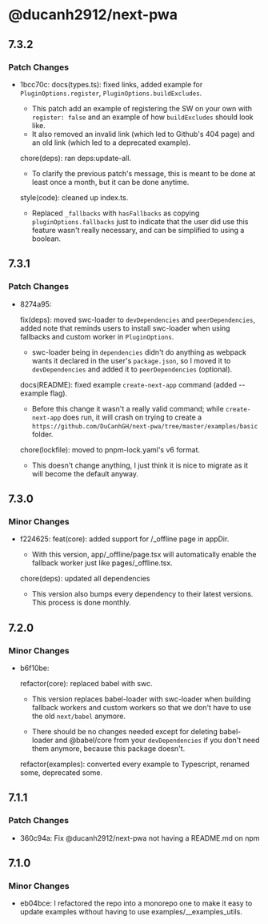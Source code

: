 # @ducanh2912/next-pwa

## 7.3.2

### Patch Changes

- 1bcc70c: docs(types.ts): fixed links, added example for `PluginOptions.register`, `PluginOptions.buildExcludes`.

  - This patch add an example of registering the SW on your own with `register: false` and an example of how `buildExcludes` should look like.
  - It also removed an invalid link (which led to Github's 404 page) and an old link (which led to a deprecated example).

  chore(deps): ran deps:update-all.

  - To clarify the previous patch's message, this is meant to be done at least once a month, but it can be done anytime.

  style(code): cleaned up index.ts.

  - Replaced `_fallbacks` with `hasFallbacks` as copying `pluginOptions.fallbacks` just to indicate that the user did use this feature wasn't really necessary, and can be simplified to using a boolean.

## 7.3.1

### Patch Changes

- 8274a95:

  fix(deps): moved swc-loader to `devDependencies` and `peerDependencies`, added note that reminds users to install swc-loader when using fallbacks and custom worker in `PluginOptions`.

  - swc-loader being in `dependencies` didn't do anything as webpack wants it declared in the user's `package.json`, so I moved it to `devDependencies` and added it to `peerDependencies` (optional).

  docs(README): fixed example `create-next-app` command (added --example flag).

  - Before this change it wasn't a really valid command; while `create-next-app` does run, it will crash on trying to create a `https://github.com/DuCanhGH/next-pwa/tree/master/examples/basic` folder.

  chore(lockfile): moved to pnpm-lock.yaml's v6 format.

  - This doesn't change anything, I just think it is nice to migrate as it will become the default anyway.

## 7.3.0

### Minor Changes

- f224625: feat(core): added support for /\_offline page in appDir.

  - With this version, app/\_offline/page.tsx will automatically enable the fallback worker just like pages/\_offline.tsx.

  chore(deps): updated all dependencies

  - This version also bumps every dependency to their latest versions. This process is done monthly.

## 7.2.0

### Minor Changes

- b6f10be:

  refactor(core): replaced babel with swc.

  - This version replaces babel-loader with swc-loader when building fallback workers and custom workers so that we don't have to use the old `next/babel` anymore.

  - There should be no changes needed except for deleting babel-loader and @babel/core from your `devDependencies` if you don't need them anymore, because this package doesn't.

  refactor(examples): converted every example to Typescript, renamed some, deprecated some.

## 7.1.1

### Patch Changes

- 360c94a: Fix @ducanh2912/next-pwa not having a README.md on npm

## 7.1.0

### Minor Changes

- eb04bce: I refactored the repo into a monorepo one to make it easy to update examples without having to use examples/\_\_examples_utils.
